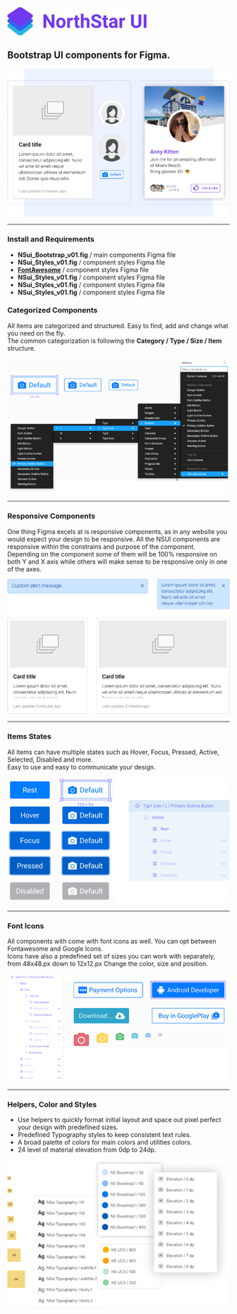 <img src="https://github.com/sg1asgard/northstarui/blob/master/logo-nsui-v2.svg" height="64" alt="NorthStarUI" />
<h2>Bootstrap UI components for Figma.</h2>


<img src="https://github.com/sg1asgard/northstarui/blob/master/demo-asset-header2.png" />
<hr />

### Install and Requirements
<ul>
  <li><strong>NSui_Bootstrap_v01.fig</strong> / main components Figma file</li>
  <li><strong>NSui_Styles_v01.fig</strong> / component styles Figma file</li>
  <li><strong><a href="https://fontawesome.com/" target="_blank">FontAwesome</a></strong> / component styles Figma file</li>
  <li><strong>NSui_Styles_v01.fig</strong> / component styles Figma file</li>
  <li><strong>NSui_Styles_v01.fig</strong> / component styles Figma file</li>
  <li><strong>NSui_Styles_v01.fig</strong> / component styles Figma file</li>
</ul>

### Categorized Components
<p>All items are categorized and structured. Easy to find, add and change what you need on the fly.
  <br />
  The common categorization is following the <b>Category / Type / Size / Item</b> structure.</p>

<img src="https://github.com/sg1asgard/northstarui/blob/master/components-groups.png" />

<hr />

### Responsive Components
<p>One thing Figma excels at is responsive components, as in any website you would expect your design to be responsive. All the NSUI components are responsive within the constrains and purpose of the component.<br />
Depending on the component some of them will be 100% responsive on both Y and X axis while others will make sense to be responsive only in one of the axes.</p>
<img src="https://github.com/sg1asgard/northstarui/blob/master/responsive-components.png" />
<hr />

### Items States
<p>All items can have multiple states such as Hover, Focus, Pressed, Active, Selected, Disabled and more.
  <br />
Easy to use and easy to communicate your design.</p>
<img src="https://github.com/sg1asgard/northstarui/blob/master/items-states.png" />
<hr />

### Font Icons
<p>All components with come with font icons as well. You can opt between Fontawesome and Google Icons.
  <br />
Icons have also a predefined set of sizes you can work with separately, from 48x48.px down to 12x12.px
Change the color, size and position.</p>
<img src="https://github.com/sg1asgard/northstarui/blob/master/icons-options.png" />
<hr />

### Helpers, Color and Styles
<ul>
  <li>Use helpers to quickly format initial layout and space out pixel perfect your design with predefined sizes.</li>
  <li>Predefined Typography styles to keep consistent text rules.</li>
  <li>A broad palette of colors for main colors and utilities colors.</li>
  <li>24 level of material elevation from 0dp to 24dp.</li>
 </ul>
<img src="https://github.com/sg1asgard/northstarui/blob/master/utilities-styles.png" />

